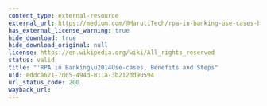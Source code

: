 ```yaml
---
content_type: external-resource
external_url: https://medium.com/@MarutiTech/rpa-in-banking-use-cases-benefits-and-steps-8b97312a7d4f
has_external_license_warning: true
hide_download: true
hide_download_original: null
license: https://en.wikipedia.org/wiki/All_rights_reserved
status: valid
title: "'RPA in Banking\u2014Use-cases, Benefits and Steps"
uid: eddca621-7d05-494d-811a-3b212dd90594
url_status_code: 200
wayback_url: ''
---
```

